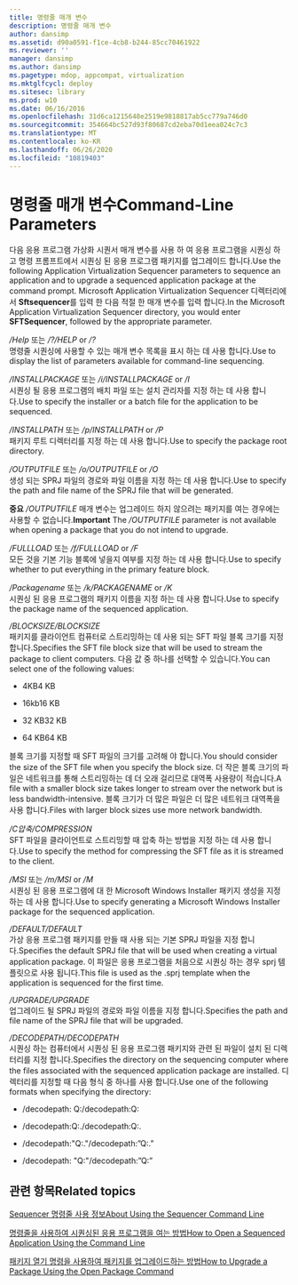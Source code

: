```yaml
---
title: 명령줄 매개 변수
description: 명령줄 매개 변수
author: dansimp
ms.assetid: d90a0591-f1ce-4cb8-b244-85cc70461922
ms.reviewer: ''
manager: dansimp
ms.author: dansimp
ms.pagetype: mdop, appcompat, virtualization
ms.mktglfcycl: deploy
ms.sitesec: library
ms.prod: w10
ms.date: 06/16/2016
ms.openlocfilehash: 31d6ca1215648e2519e9818817ab5cc779a746d0
ms.sourcegitcommit: 354664bc527d93f80687cd2eba70d1eea024c7c3
ms.translationtype: MT
ms.contentlocale: ko-KR
ms.lasthandoff: 06/26/2020
ms.locfileid: "10819403"
---
```

# <span data-ttu-id="0958e-103">명령줄 매개 변수</span><span class="sxs-lookup"><span data-stu-id="0958e-103">Command-Line Parameters</span></span>


<span data-ttu-id="0958e-104">다음 응용 프로그램 가상화 시퀀서 매개 변수를 사용 하 여 응용 프로그램을 시퀀싱 하 고 명령 프롬프트에서 시퀀싱 된 응용 프로그램 패키지를 업그레이드 합니다.</span><span class="sxs-lookup"><span data-stu-id="0958e-104">Use the following Application Virtualization Sequencer parameters to sequence an application and to upgrade a sequenced application package at the command prompt.</span></span> <span data-ttu-id="0958e-105">Microsoft Application Virtualization Sequencer 디렉터리에서 **Sftsequencer**를 입력 한 다음 적절 한 매개 변수를 입력 합니다.</span><span class="sxs-lookup"><span data-stu-id="0958e-105">In the Microsoft Application Virtualization Sequencer directory, you would enter **SFTSequencer**, followed by the appropriate parameter.</span></span>

<a href="" id="-help-or---"></a><span data-ttu-id="0958e-106">*/Help* 또는 */?*</span><span class="sxs-lookup"><span data-stu-id="0958e-106">*/HELP* or */?*</span></span>  
<span data-ttu-id="0958e-107">명령줄 시퀀싱에 사용할 수 있는 매개 변수 목록을 표시 하는 데 사용 합니다.</span><span class="sxs-lookup"><span data-stu-id="0958e-107">Use to display the list of parameters available for command-line sequencing.</span></span>

<a href="" id="-installpackage-or--i"></a><span data-ttu-id="0958e-108">*/INSTALLPACKAGE* 또는 */i*</span><span class="sxs-lookup"><span data-stu-id="0958e-108">*/INSTALLPACKAGE* or */I*</span></span>  
<span data-ttu-id="0958e-109">시퀀싱 될 응용 프로그램의 배치 파일 또는 설치 관리자를 지정 하는 데 사용 합니다.</span><span class="sxs-lookup"><span data-stu-id="0958e-109">Use to specify the installer or a batch file for the application to be sequenced.</span></span>

<a href="" id="-installpath-or--p"></a><span data-ttu-id="0958e-110">*/INSTALLPATH* 또는 */p*</span><span class="sxs-lookup"><span data-stu-id="0958e-110">*/INSTALLPATH* or */P*</span></span>  
<span data-ttu-id="0958e-111">패키지 루트 디렉터리를 지정 하는 데 사용 합니다.</span><span class="sxs-lookup"><span data-stu-id="0958e-111">Use to specify the package root directory.</span></span>

<a href="" id="-outputfile-or--o"></a><span data-ttu-id="0958e-112">*/OUTPUTFILE* 또는 */o*</span><span class="sxs-lookup"><span data-stu-id="0958e-112">*/OUTPUTFILE* or */O*</span></span>  
<span data-ttu-id="0958e-113">생성 되는 SPRJ 파일의 경로와 파일 이름을 지정 하는 데 사용 합니다.</span><span class="sxs-lookup"><span data-stu-id="0958e-113">Use to specify the path and file name of the SPRJ file that will be generated.</span></span>

<span data-ttu-id="0958e-114">**중요**  */OUTPUTFILE* 매개 변수는 업그레이드 하지 않으려는 패키지를 여는 경우에는 사용할 수 없습니다.</span><span class="sxs-lookup"><span data-stu-id="0958e-114">**Important** The */OUTPUTFILE* parameter is not available when opening a package that you do not intend to upgrade.</span></span>

 

<a href="" id="-fullload-or--f"></a><span data-ttu-id="0958e-115">*/FULLLOAD* 또는 */f*</span><span class="sxs-lookup"><span data-stu-id="0958e-115">*/FULLLOAD* or */F*</span></span>  
<span data-ttu-id="0958e-116">모든 것을 기본 기능 블록에 넣을지 여부를 지정 하는 데 사용 합니다.</span><span class="sxs-lookup"><span data-stu-id="0958e-116">Use to specify whether to put everything in the primary feature block.</span></span>

<a href="" id="-packagename-or--k"></a><span data-ttu-id="0958e-117">*/Packagename* 또는 */k*</span><span class="sxs-lookup"><span data-stu-id="0958e-117">*/PACKAGENAME* or */K*</span></span>  
<span data-ttu-id="0958e-118">시퀀싱 된 응용 프로그램의 패키지 이름을 지정 하는 데 사용 합니다.</span><span class="sxs-lookup"><span data-stu-id="0958e-118">Use to specify the package name of the sequenced application.</span></span>

<a href="" id="-blocksize"></a>*<span data-ttu-id="0958e-119">/BLOCKSIZE</span><span class="sxs-lookup"><span data-stu-id="0958e-119">/BLOCKSIZE</span></span>*  
<span data-ttu-id="0958e-120">패키지를 클라이언트 컴퓨터로 스트리밍하는 데 사용 되는 SFT 파일 블록 크기를 지정 합니다.</span><span class="sxs-lookup"><span data-stu-id="0958e-120">Specifies the SFT file block size that will be used to stream the package to client computers.</span></span> <span data-ttu-id="0958e-121">다음 값 중 하나를 선택할 수 있습니다.</span><span class="sxs-lookup"><span data-stu-id="0958e-121">You can select one of the following values:</span></span>

-   <span data-ttu-id="0958e-122">4KB</span><span class="sxs-lookup"><span data-stu-id="0958e-122">4 KB</span></span>

-   <span data-ttu-id="0958e-123">16kb</span><span class="sxs-lookup"><span data-stu-id="0958e-123">16 KB</span></span>

-   <span data-ttu-id="0958e-124">32 KB</span><span class="sxs-lookup"><span data-stu-id="0958e-124">32 KB</span></span>

-   <span data-ttu-id="0958e-125">64 KB</span><span class="sxs-lookup"><span data-stu-id="0958e-125">64 KB</span></span>

<span data-ttu-id="0958e-126">블록 크기를 지정할 때 SFT 파일의 크기를 고려해 야 합니다.</span><span class="sxs-lookup"><span data-stu-id="0958e-126">You should consider the size of the SFT file when you specify the block size.</span></span> <span data-ttu-id="0958e-127">더 작은 블록 크기의 파일은 네트워크를 통해 스트리밍하는 데 더 오래 걸리므로 대역폭 사용량이 적습니다.</span><span class="sxs-lookup"><span data-stu-id="0958e-127">A file with a smaller block size takes longer to stream over the network but is less bandwidth-intensive.</span></span> <span data-ttu-id="0958e-128">블록 크기가 더 많은 파일은 더 많은 네트워크 대역폭을 사용 합니다.</span><span class="sxs-lookup"><span data-stu-id="0958e-128">Files with larger block sizes use more network bandwidth.</span></span>

<a href="" id="-compression"></a>*<span data-ttu-id="0958e-129">/C압축</span><span class="sxs-lookup"><span data-stu-id="0958e-129">/COMPRESSION</span></span>*  
<span data-ttu-id="0958e-130">SFT 파일을 클라이언트로 스트리밍할 때 압축 하는 방법을 지정 하는 데 사용 합니다.</span><span class="sxs-lookup"><span data-stu-id="0958e-130">Use to specify the method for compressing the SFT file as it is streamed to the client.</span></span>

<a href="" id="-msi-or--m"></a><span data-ttu-id="0958e-131">*/MSI* 또는 */m*</span><span class="sxs-lookup"><span data-stu-id="0958e-131">*/MSI* or */M*</span></span>  
<span data-ttu-id="0958e-132">시퀀싱 된 응용 프로그램에 대 한 Microsoft Windows Installer 패키지 생성을 지정 하는 데 사용 합니다.</span><span class="sxs-lookup"><span data-stu-id="0958e-132">Use to specify generating a Microsoft Windows Installer package for the sequenced application.</span></span>

<a href="" id="-default"></a>*<span data-ttu-id="0958e-133">/DEFAULT</span><span class="sxs-lookup"><span data-stu-id="0958e-133">/DEFAULT</span></span>*  
<span data-ttu-id="0958e-134">가상 응용 프로그램 패키지를 만들 때 사용 되는 기본 SPRJ 파일을 지정 합니다.</span><span class="sxs-lookup"><span data-stu-id="0958e-134">Specifies the default SPRJ file that will be used when creating a virtual application package.</span></span> <span data-ttu-id="0958e-135">이 파일은 응용 프로그램을 처음으로 시퀀싱 하는 경우 sprj 템플릿으로 사용 됩니다.</span><span class="sxs-lookup"><span data-stu-id="0958e-135">This file is used as the .sprj template when the application is sequenced for the first time.</span></span>

<a href="" id="-upgrade"></a>*<span data-ttu-id="0958e-136">/UPGRADE</span><span class="sxs-lookup"><span data-stu-id="0958e-136">/UPGRADE</span></span>*  
<span data-ttu-id="0958e-137">업그레이드 될 SPRJ 파일의 경로와 파일 이름을 지정 합니다.</span><span class="sxs-lookup"><span data-stu-id="0958e-137">Specifies the path and file name of the SPRJ file that will be upgraded.</span></span>

<a href="" id="-decodepath"></a>*<span data-ttu-id="0958e-138">/DECODEPATH</span><span class="sxs-lookup"><span data-stu-id="0958e-138">/DECODEPATH</span></span>*  
<span data-ttu-id="0958e-139">시퀀싱 하는 컴퓨터에서 시퀀싱 된 응용 프로그램 패키지와 관련 된 파일이 설치 된 디렉터리를 지정 합니다.</span><span class="sxs-lookup"><span data-stu-id="0958e-139">Specifies the directory on the sequencing computer where the files associated with the sequenced application package are installed.</span></span> <span data-ttu-id="0958e-140">디렉터리를 지정할 때 다음 형식 중 하나를 사용 합니다.</span><span class="sxs-lookup"><span data-stu-id="0958e-140">Use one of the following formats when specifying the directory:</span></span>

-   <span data-ttu-id="0958e-141">/decodepath: Q:</span><span class="sxs-lookup"><span data-stu-id="0958e-141">/decodepath:Q:</span></span>

-   <span data-ttu-id="0958e-142">/decodepath:Q:.</span><span class="sxs-lookup"><span data-stu-id="0958e-142">/decodepath:Q:.</span></span>

-   <span data-ttu-id="0958e-143">/decodepath:"Q:."</span><span class="sxs-lookup"><span data-stu-id="0958e-143">/decodepath:”Q:.”</span></span>

-   <span data-ttu-id="0958e-144">/decodepath: "Q:"</span><span class="sxs-lookup"><span data-stu-id="0958e-144">/decodepath:”Q:”</span></span>

## <span data-ttu-id="0958e-145">관련 항목</span><span class="sxs-lookup"><span data-stu-id="0958e-145">Related topics</span></span>


[<span data-ttu-id="0958e-146">Sequencer 명령줄 사용 정보</span><span class="sxs-lookup"><span data-stu-id="0958e-146">About Using the Sequencer Command Line</span></span>](about-using-the-sequencer-command-line.md)

[<span data-ttu-id="0958e-147">명령줄을 사용하여 시퀀싱된 응용 프로그램을 여는 방법</span><span class="sxs-lookup"><span data-stu-id="0958e-147">How to Open a Sequenced Application Using the Command Line</span></span>](how-to-open-a-sequenced-application-using-the-command-line.md)

[<span data-ttu-id="0958e-148">패키지 열기 명령을 사용하여 패키지를 업그레이드하는 방법</span><span class="sxs-lookup"><span data-stu-id="0958e-148">How to Upgrade a Package Using the Open Package Command</span></span>](how-to-upgrade-a-package-using-the-open-package-command.md)

 

 





